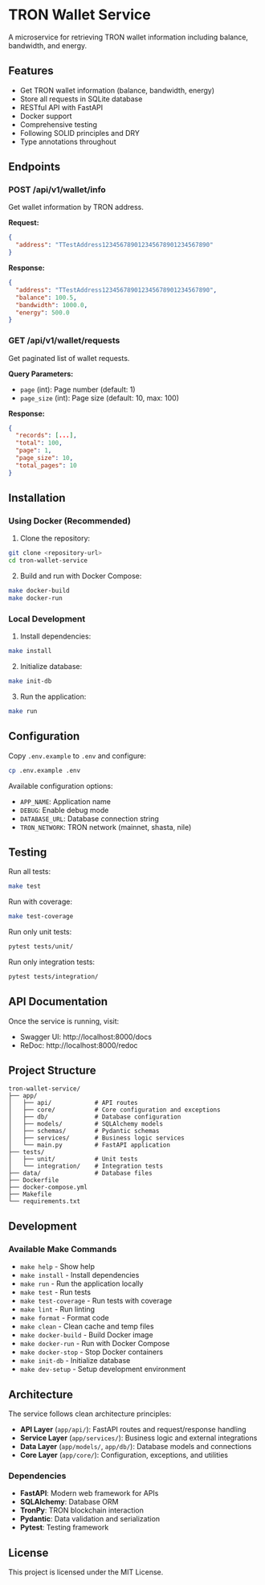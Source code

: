 # TRON Wallet Service

A microservice for retrieving TRON wallet information including balance, bandwidth, and energy.

## Features

- Get TRON wallet information (balance, bandwidth, energy)
- Store all requests in SQLite database
- RESTful API with FastAPI
- Docker support
- Comprehensive testing
- Following SOLID principles and DRY
- Type annotations throughout

## Endpoints

### POST /api/v1/wallet/info
Get wallet information by TRON address.

**Request:**
```json
{
  "address": "TTestAddress123456789012345678901234567890"
}
```

**Response:**
```json
{
  "address": "TTestAddress123456789012345678901234567890",
  "balance": 100.5,
  "bandwidth": 1000.0,
  "energy": 500.0
}
```

### GET /api/v1/wallet/requests
Get paginated list of wallet requests.

**Query Parameters:**
- `page` (int): Page number (default: 1)
- `page_size` (int): Page size (default: 10, max: 100)

**Response:**
```json
{
  "records": [...],
  "total": 100,
  "page": 1,
  "page_size": 10,
  "total_pages": 10
}
```

## Installation

### Using Docker (Recommended)

1. Clone the repository:
```bash
git clone <repository-url>
cd tron-wallet-service
```

2. Build and run with Docker Compose:
```bash
make docker-build
make docker-run
```

### Local Development

1. Install dependencies:
```bash
make install
```

2. Initialize database:
```bash
make init-db
```

3. Run the application:
```bash
make run
```

## Configuration

Copy `.env.example` to `.env` and configure:

```bash
cp .env.example .env
```

Available configuration options:
- `APP_NAME`: Application name
- `DEBUG`: Enable debug mode
- `DATABASE_URL`: Database connection string
- `TRON_NETWORK`: TRON network (mainnet, shasta, nile)

## Testing

Run all tests:
```bash
make test
```

Run with coverage:
```bash
make test-coverage
```

Run only unit tests:
```bash
pytest tests/unit/
```

Run only integration tests:
```bash
pytest tests/integration/
```

## API Documentation

Once the service is running, visit:
- Swagger UI: http://localhost:8000/docs
- ReDoc: http://localhost:8000/redoc

## Project Structure

```
tron-wallet-service/
├── app/
│   ├── api/            # API routes
│   ├── core/           # Core configuration and exceptions
│   ├── db/             # Database configuration
│   ├── models/         # SQLAlchemy models
│   ├── schemas/        # Pydantic schemas
│   ├── services/       # Business logic services
│   └── main.py         # FastAPI application
├── tests/
│   ├── unit/           # Unit tests
│   └── integration/    # Integration tests
├── data/               # Database files
├── Dockerfile
├── docker-compose.yml
├── Makefile
└── requirements.txt
```

## Development

### Available Make Commands

- `make help` - Show help
- `make install` - Install dependencies
- `make run` - Run the application locally
- `make test` - Run tests
- `make test-coverage` - Run tests with coverage
- `make lint` - Run linting
- `make format` - Format code
- `make clean` - Clean cache and temp files
- `make docker-build` - Build Docker image
- `make docker-run` - Run with Docker Compose
- `make docker-stop` - Stop Docker containers
- `make init-db` - Initialize database
- `make dev-setup` - Setup development environment

## Architecture

The service follows clean architecture principles:

- **API Layer** (`app/api/`): FastAPI routes and request/response handling
- **Service Layer** (`app/services/`): Business logic and external integrations
- **Data Layer** (`app/models/`, `app/db/`): Database models and connections
- **Core Layer** (`app/core/`): Configuration, exceptions, and utilities

### Dependencies

- **FastAPI**: Modern web framework for APIs
- **SQLAlchemy**: Database ORM
- **TronPy**: TRON blockchain interaction
- **Pydantic**: Data validation and serialization
- **Pytest**: Testing framework

## License

This project is licensed under the MIT License.
